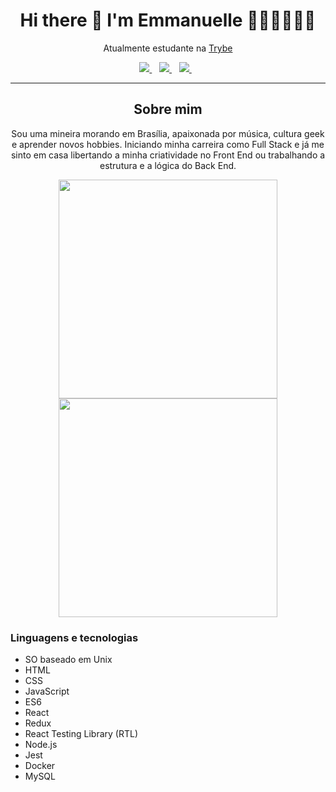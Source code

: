 <h1 align='center'>
  Hi there 👋 I'm Emmanuelle 👩🏻‍🦱👩🏻‍💻
</h1>

<p align='center'>
  Atualmente estudante na <a href="https://www.betrybe.com/">Trybe</a>
</p>


<p align='center'>
  
  <a href="https://www.linkedin.com/in/emmanuelle-pereira-dev/">
    <img src="https://img.shields.io/badge/linkedin-%230077B5.svg?&style=for-the-badge&logo=linkedin&logoColor=white" />
  </a>&nbsp;&nbsp;
  <a href="mailto:emma.persil@gmail.co">
    <img src="https://img.shields.io/badge/Gmail-D14836?style=for-the-badge&logo=gmail&logoColor=white" />        
  </a>&nbsp;&nbsp;
  <a href="https://wa.me/5561996801279?text=Olá%20encontrei%20seu%20GitHub%20podemos%20conversar%20por%20aqui">
    <img src="https://img.shields.io/badge/WhatsApp-25D366?style=for-the-badge&logo=whatsapp&logoColor=white" />        
  </a>&nbsp;&nbsp;
  
</p>

<hr/>

<h2 align='center'>
  Sobre mim
</h2>

<p align='center'>
  Sou uma mineira morando em Brasília, apaixonada por música, cultura geek e aprender novos hobbies.
Iniciando minha carreira como Full Stack e já me sinto em casa libertando a minha criatividade no Front End ou trabalhando a estrutura e a lógica do Back End.
</p>


<p align='center'>
  <a href="#"><img src="https://github-readme-stats.vercel.app/api?username=emmapersil&show_icons=true&count_private=true&theme=dark" width="350"></a>
  <a href="#"><img src="https://github-readme-stats.vercel.app/api/top-langs/?username=emmapersil&layout=compact&theme=dark" width="350"></a>
</p>


### Linguagens e tecnologias
- SO baseado em Unix
- HTML
- CSS
- JavaScript
- ES6
- React
- Redux
- React Testing Library (RTL)
- Node.js
- Jest
- Docker
- MySQL


<!--
**emmapersil/emmapersil** is a ✨ _special_ ✨ repository because its `README.md` (this file) appears on your GitHub profile.

Here are some ideas to get you started:

- 🔭 I’m currently working on ...
- 🌱 I’m currently learning ...
- 👯 I’m looking to collaborate on ...
- 🤔 I’m looking for help with ...
- 💬 Ask me about ...
- 📫 How to reach me: ...
- 😄 Pronouns: ...
- ⚡ Fun fact: ...
-->
